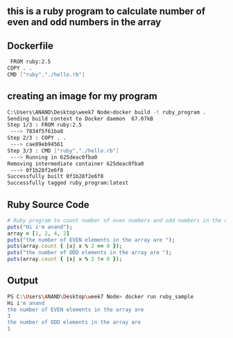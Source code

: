 ## this is a ruby program to calculate number of even and odd numbers in the array

## Dockerfile
```bash
 FROM ruby:2.5
COPY . .
CMD ["ruby","./hello.rb"]
```
## creating an image for my program

```bash
C:\Users\ANAND\Desktop\week7 Node>docker build -t ruby_program .
Sending build context to Docker daemon  67.07kB
Step 1/3 : FROM ruby:2.5
 ---> 7834f5f61ba8
Step 2/3 : COPY . .
 ---> cae89eb94561
Step 3/3 : CMD ["ruby","./hello.rb"]
 ---> Running in 625deac0fba0
Removing intermediate container 625deac0fba0
 ---> 0f1b28f2e6f8
Successfully built 0f1b28f2e6f8
Successfully tagged ruby_program:latest
```

## Ruby Source Code

```ruby
# Ruby program to count number of even numbers and odd numbers in the array 
puts("Hi i'm anand");
array = [1, 2, 4, 2]
puts("the number of EVEN elements in the array are ");
puts(array.count { |x| x % 2 == 0 });
puts("the number of ODD elements in the array are ");
puts(array.count { |x| x % 2 != 0 });
```

## Output

```bash
PS C:\Users\ANAND\Desktop\week7 Node> docker run ruby_sample
Hi i'm anand
the number of EVEN elements in the array are
3
the number of ODD elements in the array are
1
```
